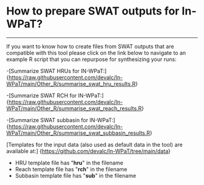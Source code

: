 # How to prepare SWAT outputs for In-WPaT?

***

If you want to know how to create files from SWAT outputs that are compatible with this tool
please click on the link below to navigate to an example R script that you can
repurpose for synthesizing your runs:


-[Summarize SWAT HRUs for IN-WPaT:]{<https://raw.githubusercontent.com/devalc/In-WPaT/main/Other_R/summarise_swat_hru_results.R>}

-[Summarize SWAT RCH for IN-WPaT:]{<https://raw.githubusercontent.com/devalc/In-WPaT/main/Other_R/summarise_swat_reach_results.R>}

-[Summarize SWAT subbasin for IN-WPaT:]{<https://raw.githubusercontent.com/devalc/In-WPaT/main/Other_R/summarise_swat_subbasin_results.R>}


[Templates for the input data (also used as default data in the tool) are available at:] {<https://github.com/devalc/In-WPaT/tree/main/data>}

- HRU template file has "__hru__" in the filename
- Reach template file has "__rch__" in the filename
- Subbasin template file has "__sub__" in the filename